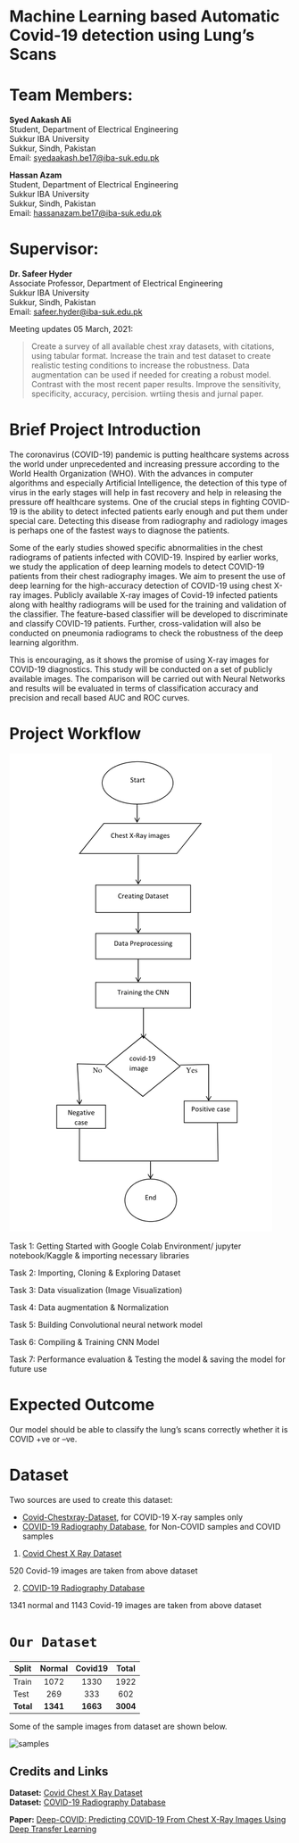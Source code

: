 # Machine Learning based Automatic Covid-19 detection using Lung’s Scans

# Team Members:
**Syed Aakash Ali** <br>
Student, Department of Electrical Engineering<br>
Sukkur IBA University<br>
Sukkur, Sindh, Pakistan<br>
Email: syedaakash.be17@iba-suk.edu.pk<br>

**Hassan Azam**<br>
Student, Department of Electrical Engineering<br>
Sukkur IBA University<br>
Sukkur, Sindh, Pakistan<br>
Email: hassanazam.be17@iba-suk.edu.pk<br>

# Supervisor:
**Dr. Safeer Hyder** <br>
Associate Professor, Department of Electrical Engineering<br>
Sukkur IBA University<br>
Sukkur, Sindh, Pakistan<br>
Email: safeer.hyder@iba-suk.edu.pk<br>


Meeting updates 05 March, 2021: 
> Create a survey of all available chest xray datasets, with citations, using tabular format. 
> Increase the train and test dataset to create realistic testing conditions to increase the robustness. 
> Data augmentation can be used if needed for creating a robust model. 
> Contrast with the most recent paper results. 
> Improve the sensitivity, specificity, accuracy, percision.
> wrtiing thesis and jurnal paper. 

# Brief Project Introduction
The coronavirus (COVID-19) pandemic is putting healthcare systems across the world under unprecedented and increasing pressure according to the World Health Organization (WHO). With the advances in computer algorithms and especially Artificial Intelligence, the detection of this type of virus in the early stages will help in fast recovery and help in releasing the pressure off healthcare systems. One of the crucial steps in fighting COVID-19 is the ability to detect infected patients early enough and put them under special care. Detecting this disease from radiography and radiology images is perhaps one of the fastest ways to diagnose the patients. <br>

Some of the early studies showed specific abnormalities in the chest radiograms of patients infected with COVID-19. Inspired by earlier works, we study the application of deep learning models to detect COVID-19 patients from their chest radiography images. We aim to present the use of deep learning for the high-accuracy detection of COVID-19 using chest X-ray images. Publicly available X-ray images of Covid-19 infected patients along with healthy radiograms will be used for the training and validation of the classifier. The feature-based classifier will be developed to discriminate and classify COVID-19 patients. Further, cross-validation will also be conducted on pneumonia radiograms to check the robustness of the deep learning algorithm.<br>

This is encouraging, as it shows the promise of using X-ray images for COVID-19 diagnostics. This study will be conducted on a set of publicly available images. The comparison will be carried out with Neural Networks and results will be evaluated in terms of classification accuracy and precision and recall based AUC and ROC curves.


# Project Workflow
![workflow](https://github.com/source-droid/Machine-Learning-based-Automatic-Covid-19-detection-using-Lung-s-Scans/blob/main/Project%20Workflow.PNG)

Task 1: Getting Started with Google Colab Environment/ jupyter notebook/Kaggle & importing necessary libraries

Task 2: Importing, Cloning & Exploring Dataset

Task 3: Data visualization (Image Visualization)

Task 4: Data augmentation & Normalization

Task 5: Building Convolutional neural network model

Task 6: Compiling & Training CNN Model

Task 7: Performance evaluation & Testing the model & saving the model for future use

# Expected Outcome
Our model should be able to classify the lung’s scans correctly whether it is COVID +ve or –ve.

# Dataset


Two sources are used to create this dataset:
* [Covid-Chestxray-Dataset](https://github.com/ieee8023/covid-chestxray-dataset), for COVID-19 X-ray samples only
* [COVID-19 Radiography Database](https://www.kaggle.com/tawsifurrahman/covid19-radiography-database), for Non-COVID samples and COVID samples



1. [Covid Chest X Ray Dataset](https://github.com/ieee8023/covid-chestxray-dataset)

520 Covid-19 images are taken from above dataset

2. [COVID-19 Radiography Database](https://www.kaggle.com/tawsifurrahman/covid19-radiography-database)

1341 normal and 1143 Covid-19 images are taken from above dataset


# `Our Dataset`
Split | Normal | Covid19|Total|
------|:------:|:------:|:---:|
Train | 1072   |1330    |1922 |
Test  | 269    |333     |602  |
**Total**| **1341**   | **1663**    |   **3004**   |

Some of the sample images from dataset are shown below.

![samples](https://github.com/shervinmin/DeepCovid/blob/master/results/covid5k_samples.png)

## Credits and Links
**Dataset:** [Covid Chest X Ray Dataset](https://github.com/ieee8023/covid-chestxray-dataset)<br>
**Dataset:** [COVID-19 Radiography Database](https://www.kaggle.com/tawsifurrahman/covid19-radiography-database)

**Paper:**
[Deep-COVID: Predicting COVID-19 From Chest X-Ray Images Using Deep Transfer Learning](https://arxiv.org/pdf/2004.09363.pdf)
